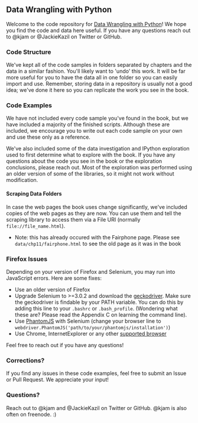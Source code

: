 ## Data Wrangling with Python

Welcome to the code repository for [Data Wrangling with Python](http://shop.oreilly.com/product/0636920032861.do)! We hope you find the code and data here useful. If you have any questions reach out to @kjam or @JackieKazil on Twitter or GitHub.

### Code Structure

We've kept all of the code samples in folders separated by chapters and the data in a similar fashion. You'll likely want to 'undo' this work. It will be far more useful for you to have the data all in one folder so you can easily import and use. Remember, storing data in a repository is usually not a good idea; we've done it here so you can replicate the work you see in the book.

### Code Examples

We have not included every code sample you've found in the book, but we have included a majority of the finished scripts. Although these are included, we encourage you to write out each code sample on your own and use these only as a reference.

We've also included some of the data investigation and IPython exploration used to first determine what to explore with the book. If you have any questions about the code you see in the book or the exploration conclusions, please reach out. Most of the exploration was performed using an older version of some of the libraries, so it might not work without modification.

#### Scraping Data Folders

In case the web pages the book uses change significantly, we've included copies of the web pages as they are now. You can use them and tell the scraping library to access them via a File URI (normally `file://file_name.html`).

 * Note: this has already occured with the Fairphone page. Please see `data/chp11/fairphone.html` to see the old page as it was in the book


### Firefox Issues

Depending on your version of Firefox and Selenium, you may run into JavaScript errors. Here are some fixes:
 * Use an older version of Firefox
 * Upgrade Selenium to >=3.0.2 and download the [geckodriver](https://github.com/mozilla/geckodriver/releases). Make sure the geckodriver is findable by your PATH variable. You can do this by adding this line to your `.bashrc` or `.bash_profile`. (Wondering what these are? Please read the Appendix C on learning the command line).
 * Use [PhantomJS](http://phantomjs.org/) with Selenium (change your browser line to `webdriver.PhantomJS('path/to/your/phantomjs/installation')`)
 * Use Chrome, InternetExplorer or any other [supported browser](http://www.seleniumhq.org/about/platforms.jsp)

Feel free to reach out if you have any questions!

### Corrections?

If you find any issues in these code examples, feel free to submit an Issue or Pull Request. We appreciate your input!

### Questions?

Reach out to @kjam and @JackieKazil on Twitter or GitHub. @kjam is also often on freenode. :)
